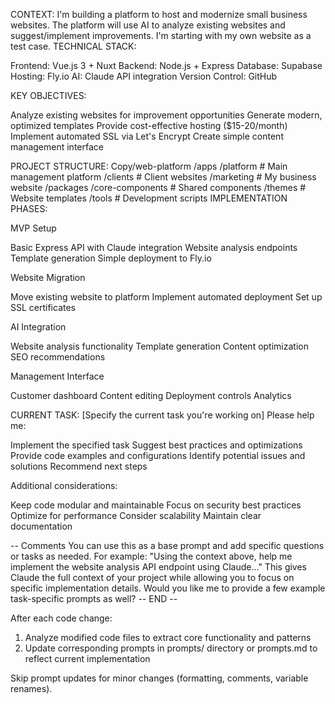 
CONTEXT:
I'm building a platform to host and modernize small business websites. The platform will use AI to analyze existing websites and suggest/implement improvements. I'm starting with my own website as a test case.
TECHNICAL STACK:

Frontend: Vue.js 3 + Nuxt
Backend: Node.js + Express
Database: Supabase
Hosting: Fly.io
AI: Claude API integration
Version Control: GitHub

KEY OBJECTIVES:

Analyze existing websites for improvement opportunities
Generate modern, optimized templates
Provide cost-effective hosting ($15-20/month)
Implement automated SSL via Let's Encrypt
Create simple content management interface

PROJECT STRUCTURE:
Copy/web-platform
  /apps
    /platform          # Main management platform
    /clients          # Client websites
    /marketing        # My business website
  /packages
    /core-components  # Shared components
    /themes          # Website templates
  /tools             # Development scripts
IMPLEMENTATION PHASES:

MVP Setup

Basic Express API with Claude integration
Website analysis endpoints
Template generation
Simple deployment to Fly.io


Website Migration

Move existing website to platform
Implement automated deployment
Set up SSL certificates


AI Integration

Website analysis functionality
Template generation
Content optimization
SEO recommendations


Management Interface

Customer dashboard
Content editing
Deployment controls
Analytics



CURRENT TASK:
[Specify the current task you're working on]
Please help me:

Implement the specified task
Suggest best practices and optimizations
Provide code examples and configurations
Identify potential issues and solutions
Recommend next steps

Additional considerations:

Keep code modular and maintainable
Focus on security best practices
Optimize for performance
Consider scalability
Maintain clear documentation

-- Comments
You can use this as a base prompt and add specific questions or tasks as needed. For example:
"Using the context above, help me implement the website analysis API endpoint using Claude..."
This gives Claude the full context of your project while allowing you to focus on specific implementation details. Would you like me to provide a few example task-specific prompts as well?
-- END --

After each code change:

1. Analyze modified code files to extract core functionality and patterns
2. Update corresponding prompts in prompts/ directory or prompts.md to reflect current implementation

Skip prompt updates for minor changes (formatting, comments, variable renames).
